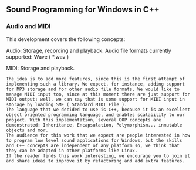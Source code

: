 
## Sound Programming for Windows in C++

### Audio and MIDI


This development covers the following concepts:

Audio: Storage, recording and playback.
Audio file formats currently supported: Wave ( *.wav )

MIDI: Storage and playback.

	The idea is to add more features, since this is the first attempt of implementing such a library. We expect, for instance, adding support for MP3 storage and for other audio file formats. We would like to manage MIDI input too, since at this moment there are just support for MIDI output; well, we can say that is some support for MIDI input in storage by loading SMF ( Standard MIDI File ).
	The language that we decided to use is C++, because it is an excellent object oriented programming language, and enables scalability to our project. With this implementation, several OOP concepts are demonstrated: Inheritance, Encapsulation, Polymorphism... inmutable objects and mor.
	The audience for this work that we expect are people interested in how to program low level sound applications for Windows, but the skills and C++ concepts are independent of any platform so, we think that they can be adapted in other platforms like Linux.
	If the reader finds this work interesting, we encourage you to join it and share ideas to improve it by refactoring and add extra features.

